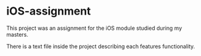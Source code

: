 # iOS-assignment
This project was an assignment for the iOS module studied during my masters.

There is a text file inside the project describing each features functionality. 
